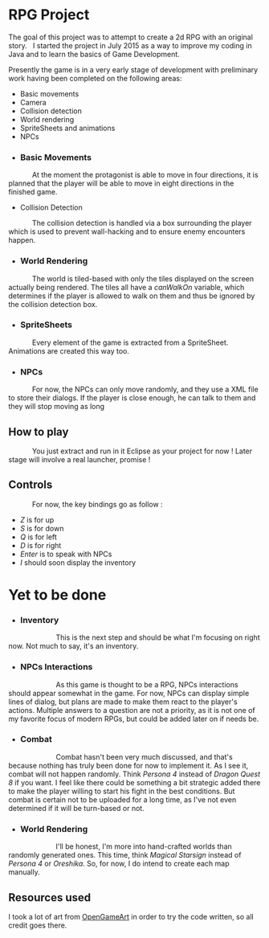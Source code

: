 # RPG Project

The goal of this project was to attempt to create a 2d RPG with an original story. 
&nbsp; I started the project in July 2015 as a way to improve my coding in Java and to learn the basics of Game Development.

Presently the game is in a very early stage of development with preliminary work having been completed on the following areas: 

- Basic movements
- Camera
- Collision detection 
- World rendering 
- SpriteSheets and animations
- NPCs

* ### Basic Movements

&nbsp; &nbsp; &nbsp; &nbsp; &nbsp; &nbsp; At the moment the protagonist is able to move in four directions, it is planned that the player will be able to move in eight directions in the finished game.

* Collision Detection 

&nbsp; &nbsp; &nbsp; &nbsp; &nbsp; &nbsp; The collision detection is handled via a box surrounding the player which is used to prevent wall-hacking and to ensure enemy encounters happen.

* ### World Rendering

&nbsp; &nbsp; &nbsp; &nbsp; &nbsp; &nbsp; The world is tiled-based with only the tiles displayed on the screen actually being rendered. The tiles all have a *canWalkOn* variable, which determines if the player is allowed to walk on them and thus be ignored by the collision detection box.

* ### SpriteSheets

&nbsp; &nbsp; &nbsp; &nbsp; &nbsp; &nbsp; Every element of the game is extracted from a SpriteSheet. Animations are created this way too.

* ### NPCs

&nbsp; &nbsp; &nbsp; &nbsp; &nbsp; &nbsp; For now, the NPCs can only move randomly, and they use a XML file to store their dialogs. If the player is close enough, he can talk to them and they will stop moving as long


## How to play

&nbsp; &nbsp; &nbsp; &nbsp; &nbsp; &nbsp; You just extract and run in it Eclipse as your project for now ! Later stage will involve a real launcher, promise !

## Controls

&nbsp; &nbsp; &nbsp; &nbsp; &nbsp; &nbsp; For now, the key bindings go as follow : 

* *Z* is for up
* *S* is for down
* *Q* is for left
* *D* is for right
* *Enter* is to speak with NPCs
* *I* should soon display the inventory

# Yet to be done
- ### Inventory
&nbsp; &nbsp; &nbsp; &nbsp; &nbsp; &nbsp; &nbsp; &nbsp; &nbsp; &nbsp; &nbsp; &nbsp; This is the next step and should be what I'm focusing on right now. Not much to say, it's an inventory.

- ### NPCs Interactions

&nbsp; &nbsp; &nbsp; &nbsp; &nbsp; &nbsp; &nbsp; &nbsp; &nbsp; &nbsp; &nbsp; &nbsp; As this game is thought to be a RPG, NPCs interactions should appear somewhat in the game. For now, NPCs can display simple lines of dialog, but plans are made to make them react to the player's actions. Multiple answers to a question are not a priority, as it is not one of my favorite focus of modern RPGs, but could be added later on if needs be.

- ### Combat
&nbsp; &nbsp; &nbsp; &nbsp; &nbsp; &nbsp; &nbsp; &nbsp; &nbsp; &nbsp; &nbsp; &nbsp; Combat hasn't been very much discussed, and that's because nothing has truly been done for now to implement it. As I see it, combat will not happen randomly. Think *Persona 4* instead of *Dragon Quest 8* if you want. I feel like there could be something a bit strategic added there to make the player willing to start his fight in the best conditions. But combat is certain not to be uploaded for a long time, as I've not even determined if it will be turn-based or not.

- ### World Rendering

&nbsp; &nbsp; &nbsp; &nbsp; &nbsp; &nbsp; &nbsp; &nbsp; &nbsp; &nbsp; &nbsp; &nbsp; I'll be honest, I'm more into hand-crafted worlds than randomly generated ones. This time, think *Magical Starsign* instead of *Persona 4* or *Oreshika*. So, for now, I do intend to create each map manually. 


## Resources used

I took a lot of art from [OpenGameArt](http://opengameart.org/) in order to try the code written, so all credit goes there.

